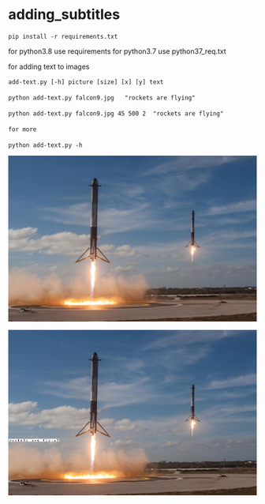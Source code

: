 # adding_subtitles

```
pip install -r requirements.txt
```
for python3.8 use requirements 
for python3.7 use python37_req.txt


for adding text to images 

```
add-text.py [-h] picture [size] [x] [y] text

python add-text.py falcon9.jpg   "rockets are flying"

python add-text.py falcon9.jpg 45 500 2  "rockets are flying"

for more

python add-text.py -h 
```


![](falcon9.jpg)

![](with-text.png)

